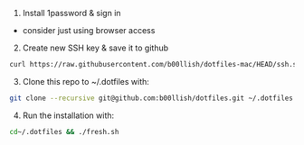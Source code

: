 1. Install 1password & sign in
- consider just using browser access

2. Create new SSH key & save it to github

``` zsh
curl https://raw.githubusercontent.com/b00llish/dotfiles-mac/HEAD/ssh.sh | sh -s "b00llish@pm.me"
```
 
 3. Clone this repo to ~/.dotfiles with:
 ```zsh 
 git clone --recursive git@github.com:b00llish/dotfiles.git ~/.dotfiles
 ```

 4. Run the installation with:
 ```zsh
 cd~/.dotfiles && ./fresh.sh
 ```
